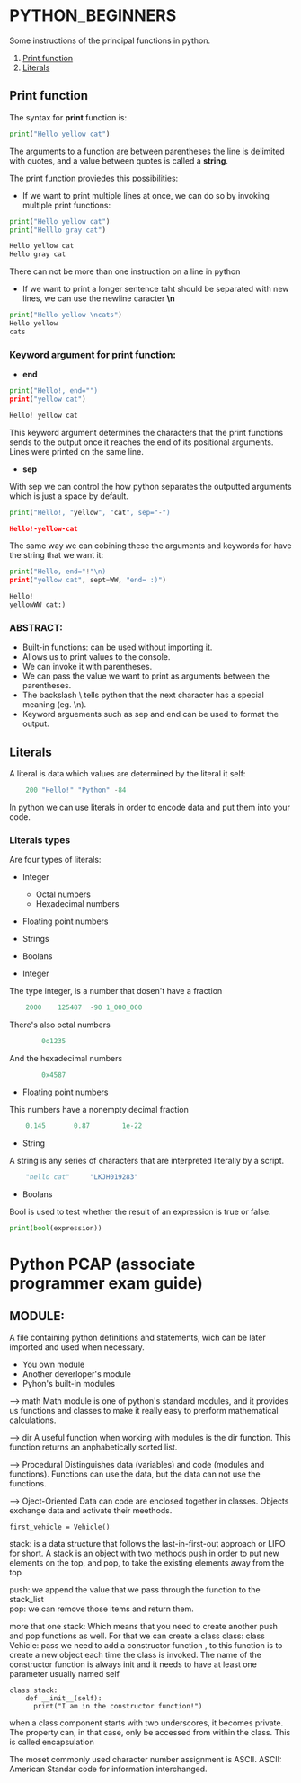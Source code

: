 # PYTHON_BEGINNERS
Some instructions of the principal functions in python.

1. [Print function](#Print-function)
2. [Literals](#Literals)




## Print function 

The syntax for **print** function is:		

```python
print("Hello yellow cat")
```  

The arguments to a function are between parentheses the line is delimited with quotes, and a value between quotes is called a **string**.

The print function proviedes this possibilities:

- If we want to print multiple lines at once, we can do so by invoking multiple print functions:
```python
print("Hello yellow cat")
print("Helllo gray cat")

Hello yellow cat
Hello gray cat 
```
There can not be more than one instruction on a line in python 

- If we want to print a longer sentence taht should be separated with new lines, we can use the newline caracter **\n**
```python
print("Hello yellow \ncats")
Hello yellow 
cats 
```
###  Keyword argument for print function:

- **end** 
```python	
print("Hello!, end="")
print("yellow cat")

Hello! yellow cat 
```
This keyword argument determines the characters that the print functions sends to the output once it reaches the end of its positional arguments. Lines were printed
on the same line. 

- **sep** 

With sep we can control the how python separates the outputted arguments which is just a space by default. 
```python
print("Hello!, "yellow", "cat", sep="-")

Hello!-yellow-cat 
```
The same way we can cobining these the arguments and keywords for have the string that we want it:
```python
print("Hello, end="!"\n)
print("yellow cat", sept=WW, "end= :)")

Hello! 
yellowWW cat:) 
```
### ABSTRACT:
- Built-in functions: can be used without importing it.
- Allows us to print values to the console.
- We can invoke it with parentheses. 
- We can pass the value we want to print as arguments between the parentheses. 
- The backslash \ tells python that the next character has a special meaning (eg. \n).
- Keyword arguements such as sep and end can be used to format the output.

## Literals

A literal is data which values are determined by the literal it self:

```python
	200 "Hello!" "Python" -84
```

In python we can use literals in order to encode data and put them into your code. 

### Literals types

Are four types of literals:

- Integer
	- Octal numbers
	- Hexadecimal numbers
- Floating point numbers
- Strings
- Boolans 

- Integer 

The type integer, is a number that dosen't have a fraction

```python
	2000	125487	-90	1_000_000
```
There's also octal numbers

```python
 		0o1235
``` 
And the hexadecimal numbers 

```python 
		0x4587
```
- Floating point numbers 

This numbers have a nonempty decimal fraction 

```python 
	0.145		0.87		1e-22
```
- String

 A string is any series of characters that are interpreted literally by a script. 

```python
	"hello cat"  	"LKJH019283" 						
```
- Boolans

Bool is used to test whether the result of an expression is true or false.

```python
print(bool(expression))
```



# Python PCAP (associate programmer exam guide)

## MODULE:
A file containing python definitions and statements, wich can be later imported and used when necessary. 
- You own module
- Another deverloper's module
- Pyhon's built-in modules

--> math 
Math module is one of python's standard modules, and it provides us functions and classes to make it really easy to prerform mathematical calculations. 

--> dir 
A useful function when working with modules is the dir function. This function returns an anphabetically sorted list. 

--> Procedural 
Distinguishes data (variables) and code (modules and functions). Functions can use the data, but the data can not use the functions. 

--> Oject-Oriented
Data can code are enclosed together in classes. Objects exchange data and activate their meethods. 

 
```
first_vehicle = Vehicle()
```
 stack: is a data structure that follows the last-in-first-out approach or LIFO for short. A stack is an object with two methods push in order to put new elements on the top, and pop, to take the existing elements away from the top

push: we append the value that we pass through the function to the stack_list  
pop: we can remove those items and return them.

more that one stack:
Which means that you need to create another push and pop functions as well. 
For that we can create a class
    class:
class Vehicle:
    pass
we need to add a constructor function , to this function is to create a new object each time the class is invoked. The name of the constructor function is always init and it needs to have at least one parameter usually named self 

```
class stack:
    def __init__(self):
      print("I am in the constructor function!")
```
 
when a class component starts with two underscores, it becomes private. The property can, in that case, only be accessed from within the class. This is called encapsulation

The moset commonly used character number assignment is ASCII.
ASCII: American Standar code for information interchanged. 

